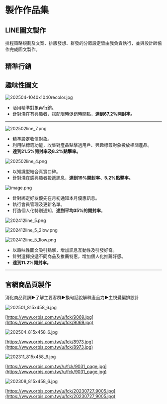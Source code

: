 # 製作作品集

## LINE圖文製作

排程策略規劃及文案、排版發想、群發的分眾設定皆由我負責執行，並與設計師協作完成圖文製作。

## 精準行銷

## 趣味性圖文

![202504-1040x1040recolor.jpg](202504-1040x1040recolor.jpg)

- 活用精準對象再行銷。
- 針對淺在有興趣者，搭配限時促銷時間點，**達到67.2%開封率。**

---

![202502line_7.png](202502line_7.png)

- 精準設定收信對象。
- 利用貼標籤功能，收集對產品點擊過用戶、興趣標籤對象投放相關產品。
- **達到21.5%開封率及8.2%點擊率。**

![202502line_4.png](202502line_4.png)

- 以知識型結合真實口碑。
- 針對淺在感興趣者投遞訊息，**達到19%開封率、5.2%點擊率。**

![image.png](image.png)

- 針對綁定好友優先在月初通知本月優惠訊息。
- 執行會員管理及更新名單。
- 打造個人化特別通知，**達到平均35%的開封率**。

![202412line_5.png](202412line_5.png)

![202412line_5_2low.png](202412line_5_2low.png)

![202412line_5_1low.png](202412line_5_1low.png)

- 以趣味性圖文吸引點擊，增加訊息互動性及引發好奇。
- 針對選擇投遞不同商品及推薦特惠，增加個人化推薦好感。
- **達到11.2%開封率。**

---

## 官網商品頁製作

消化商品資訊►了解主要客群►換句話說解釋產品力►主視覺編排設計

![202501_815x458_6.jpg](202501_815x458_6.jpg)

[https://www.orbis.com.tw/u/fck/9069.jpg](https://www.orbis.com.tw/u/fck/9069.jpg)

![202504_815x458_6.jpg](202504_815x458_6.jpg)

[https://www.orbis.com.tw/u/fck/8973.jpg](https://www.orbis.com.tw/u/fck/8973.jpg)

![202311_815x458_6.jpg](202311_815x458_6.jpg)

[https://www.orbis.com.tw//u/fck/9031_page.jpg](https://www.orbis.com.tw//u/fck/9031_page.jpg)

![202308_815x458_6.jpg](202308_815x458_6.jpg)

[https://www.orbis.com.tw/u/fck/20230727_9005.jpg](https://www.orbis.com.tw/u/fck/20230727_9005.jpg)